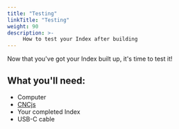 ```yaml
---
title: "Testing"
linkTitle: "Testing"
weight: 90
description: >-
     How to test your Index after building
---
```


Now that you've got your Index built up, it's time to test it!

## What you'll need:

- Computer
- [CNCjs](https://github.com/cncjs/cncjs/releases)
- Your completed Index
- USB-C cable
